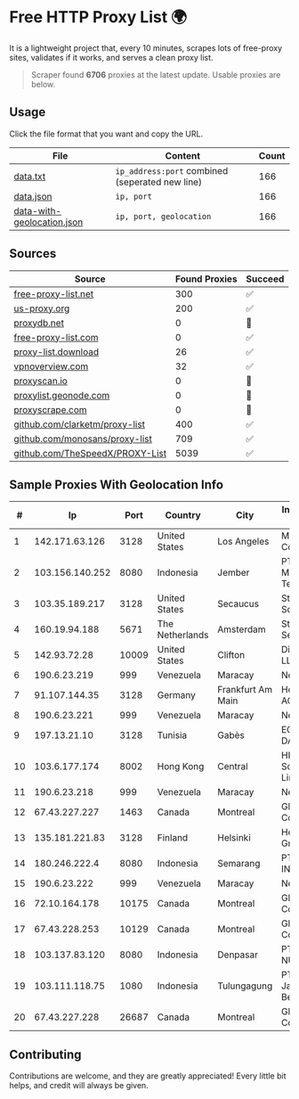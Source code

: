 
# Free HTTP Proxy List 🌍

It is a lightweight project that, every 10 minutes, scrapes lots of free-proxy sites, validates if it works, and serves a clean proxy list.


> Scraper found **6706** proxies at the latest update. Usable proxies are below.

## Usage

Click the file format that you want and copy the URL.


|File|Content|Count|
|----|-------|-----|
|[data.txt](https://raw.githubusercontent.com/themiralay/Proxy-List-World/master/data.txt)|`ip_address:port` combined (seperated new line)|166|
|[data.json](https://raw.githubusercontent.com/themiralay/Proxy-List-World/master/data.json)|`ip, port`|166|
|[data-with-geolocation.json](https://raw.githubusercontent.com/themiralay/Proxy-List-World/master/data-with-geolocation.json)|`ip, port, geolocation`|166|

## Sources

|Source|Found Proxies|Succeed|
|------|-------------|-------|
|[free-proxy-list.net](https://free-proxy-list.net)|300|✅|
|[us-proxy.org](https://www.us-proxy.org)|200|✅|
|[proxydb.net](http://proxydb.net)|0|🚫|
|[free-proxy-list.com](https://free-proxy-list.com/?page=&port=&type%5B%5D=http&type%5B%5D=https&up_time=0&search=Search)|0|✅|
|[proxy-list.download](https://www.proxy-list.download/HTTP)|26|✅|
|[vpnoverview.com](https://vpnoverview.com/privacy/anonymous-browsing/free-proxy-servers)|32|✅|
|[proxyscan.io](https://www.proxyscan.io)|0|🚫|
|[proxylist.geonode.com](https://proxylist.geonode.com/api/proxy-list?limit=300&page=1&sort_by=lastChecked&sort_type=desc&protocols=http,https)|0|🚫|
|[proxyscrape.com](https://api.proxyscrape.com/v2/?request=displayproxies&protocol=http&timeout=10000&country=all&ssl=all&anonymity=all)|0|🚫|
|[github.com/clarketm/proxy-list](https://raw.githubusercontent.com/clarketm/proxy-list/master/proxy-list-raw.txt)|400|✅|
|[github.com/monosans/proxy-list](https://raw.githubusercontent.com/monosans/proxy-list/main/proxies/http.txt)|709|✅|
|[github.com/TheSpeedX/PROXY-List](https://raw.githubusercontent.com/TheSpeedX/PROXY-List/master/http.txt)|5039|✅|


## Sample Proxies With Geolocation Info

|#|Ip|Port|Country|City|Internet Service Provider|
|-|--|----|-------|----|-------------------------|
|1|142.171.63.126|3128|United States|Los Angeles|Multacom Corporation|
|2|103.156.140.252|8080|Indonesia|Jember|PT Tekling Media Telematika|
|3|103.35.189.217|3128|United States|Secaucus|Stark Industries Solutions LTD|
|4|160.19.94.188|5671|The Netherlands|Amsterdam|Stallion Network Services Limited|
|5|142.93.72.28|10009|United States|Clifton|DigitalOcean, LLC|
|6|190.6.23.219|999|Venezuela|Maracay|Net Uno|
|7|91.107.144.35|3128|Germany|Frankfurt Am Main|Hetzner Online AG|
|8|190.6.23.221|999|Venezuela|Maracay|Net Uno|
|9|197.13.21.10|3128|Tunisia|Gabès|EO DATACENTER|
|10|103.6.177.174|8002|Hong Kong|Central|HKBN Enterprise Solutions HK Limited|
|11|190.6.23.218|999|Venezuela|Maracay|Net Uno|
|12|67.43.227.227|1463|Canada|Montreal|GloboTech Communications|
|13|135.181.221.83|3128|Finland|Helsinki|Hetzner Online GmbH|
|14|180.246.222.4|8080|Indonesia|Semarang|PT. TELKOM INDONESIA|
|15|190.6.23.222|999|Venezuela|Maracay|Net Uno|
|16|72.10.164.178|10175|Canada|Montreal|GloboTech Communications|
|17|67.43.228.253|10129|Canada|Montreal|GloboTech Communications|
|18|103.137.83.120|8080|Indonesia|Denpasar|PT TELIO INTI NUSA|
|19|103.111.118.75|1080|Indonesia|Tulungagung|PT Dimensi Jaringan Bersinar|
|20|67.43.227.228|26687|Canada|Montreal|GloboTech Communications|



## Contributing

Contributions are welcome, and they are greatly appreciated! Every
little bit helps, and credit will always be given.

